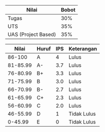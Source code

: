 | Nilai               | Bobot |
| ------------------- | ----- |
| Tugas               | 30%   |
| UTS                 | 35%   |
| UAS (Project Based) | 35%   |

| Nilai    | Huruf | IPS | Keterangan  |
| -------- | ----- | --- | ----------- |
| 86-100   | A     | 4   | Lulus       |
| 81-85.99 | A-    | 3.7 | Lulus       |
| 76-80.99 | B+    | 3.3 | Lulus       |
| 71-75.99 | B     | 3.0 | Lulus       |
| 66-70.99 | B-    | 2.7 | Lulus       |
| 61-65.99 | C+    | 2.3 | Lulus       |
| 56-60.99 | C     | 2.0 | Lulus       |
| 46-55.99 | D     | 1   | Tidak Lulus |
| 0-45.99  | E     | 0   | Tidak Lulus |